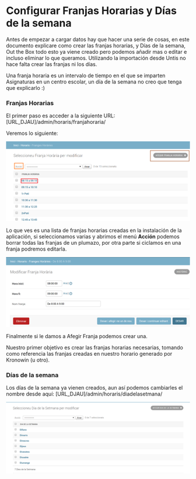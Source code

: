 # Configurar Franjas Horarias y Días de la semana

Antes de empezar a cargar datos hay que hacer una serie de cosas, en este documento explicare como crear las franjas horarias, y Días de la semana, Out the Box todo esto ya viene creado pero podemos añadir mas o editar e incluso eliminar lo que queramos.
Utilizando la importación desde Untis no hace falta crear las franjas ni los días.

Una franja horaria es un intervalo de tiempo en el que se imparten Asignaturas en un centro escolar, un día de la semana no creo que tenga que explicarlo :\)

### Franjas Horarias

El primer paso es acceder a la siguiente URL:  \[URL\_DJAU\]/admin/horaris/franjahoraria/

Veremos lo siguiente:

![Franjas Horarias](../../.gitbook/assets/image%20%2820%29.png)

Lo que ves es una lista de franjas horarias creadas en la instalación de la aplicación, si seleccionamos varias y abrimos el menú **Acción** podemos borrar todas las franjas de un plumazo, por otra parte si ciclamos en una franja podremos editarla.

![](../../.gitbook/assets/image%20%2815%29.png)

Finalmente si le damos a Afegir Franja  podemos crear una.

Nuestro primer objetivo es crear las franjas horarias  necesarias, tomando como referencia las franjas creadas en nuestro horario generado por Kronowin \(u otro\).

### Días de la semana

Los días de la semana ya vienen creados, aun así podemos cambiarles el nombre desde aquí: \[URL\_DJAU\]/admin/horaris/diadelasetmana/

![](../../.gitbook/assets/image%20%285%29.png)





